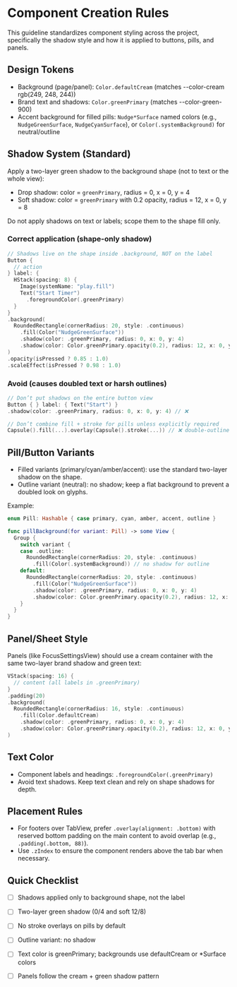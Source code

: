 # Component Creation Rules

This guideline standardizes component styling across the project, specifically the shadow style and how it is applied to buttons, pills, and panels.

## Design Tokens
- Background (page/panel): `Color.defaultCream` (matches --color-cream rgb(249, 248, 244))
- Brand text and shadows: `Color.greenPrimary` (matches --color-green-900)
- Accent background for filled pills: `Nudge*Surface` named colors (e.g., `NudgeGreenSurface`, `NudgeCyanSurface`), or `Color(.systemBackground)` for neutral/outline

## Shadow System (Standard)
Apply a two-layer green shadow to the background shape (not to text or the whole view):
- Drop shadow: color = `greenPrimary`, radius = 0, x = 0, y = 4
- Soft shadow: color = `greenPrimary` with 0.2 opacity, radius = 12, x = 0, y = 8

Do not apply shadows on text or labels; scope them to the shape fill only.

### Correct application (shape-only shadow)
```swift path=null start=null
// Shadows live on the shape inside .background, NOT on the label
Button {
  // action
} label: {
  HStack(spacing: 8) {
    Image(systemName: "play.fill")
    Text("Start Timer")
      .foregroundColor(.greenPrimary)
  }
}
.background(
  RoundedRectangle(cornerRadius: 20, style: .continuous)
    .fill(Color("NudgeGreenSurface"))
    .shadow(color: .greenPrimary, radius: 0, x: 0, y: 4)
    .shadow(color: Color.greenPrimary.opacity(0.2), radius: 12, x: 0, y: 8)
)
.opacity(isPressed ? 0.85 : 1.0)
.scaleEffect(isPressed ? 0.98 : 1.0)
```

### Avoid (causes doubled text or harsh outlines)
```swift path=null start=null
// Don’t put shadows on the entire button view
Button { } label: { Text("Start") }
.shadow(color: .greenPrimary, radius: 0, x: 0, y: 4) // ❌

// Don’t combine fill + stroke for pills unless explicitly required
Capsule().fill(...).overlay(Capsule().stroke(...)) // ❌ double-outline look
```

## Pill/Button Variants
- Filled variants (primary/cyan/amber/accent): use the standard two-layer shadow on the shape.
- Outline variant (neutral): no shadow; keep a flat background to prevent a doubled look on glyphs.

Example:
```swift path=null start=null
enum Pill: Hashable { case primary, cyan, amber, accent, outline }

func pillBackground(for variant: Pill) -> some View {
  Group {
    switch variant {
    case .outline:
      RoundedRectangle(cornerRadius: 20, style: .continuous)
        .fill(Color(.systemBackground)) // no shadow for outline
    default:
      RoundedRectangle(cornerRadius: 20, style: .continuous)
        .fill(Color("NudgeGreenSurface"))
        .shadow(color: .greenPrimary, radius: 0, x: 0, y: 4)
        .shadow(color: Color.greenPrimary.opacity(0.2), radius: 12, x: 0, y: 8)
    }
  }
}
```

## Panel/Sheet Style
Panels (like FocusSettingsView) should use a cream container with the same two-layer brand shadow and green text:
```swift path=null start=null
VStack(spacing: 16) {
  // content (all labels in .greenPrimary)
}
.padding(20)
.background(
  RoundedRectangle(cornerRadius: 16, style: .continuous)
    .fill(Color.defaultCream)
    .shadow(color: .greenPrimary, radius: 0, x: 0, y: 4)
    .shadow(color: Color.greenPrimary.opacity(0.2), radius: 12, x: 0, y: 8)
)
```

## Text Color
- Component labels and headings: `.foregroundColor(.greenPrimary)`
- Avoid text shadows. Keep text clean and rely on shape shadows for depth.

## Placement Rules
- For footers over TabView, prefer `.overlay(alignment: .bottom)` with reserved bottom padding on the main content to avoid overlap (e.g., `.padding(.bottom, 88)`).
- Use `.zIndex` to ensure the component renders above the tab bar when necessary.

## Quick Checklist
- [ ] Shadows applied only to background shape, not the label
- [ ] Two-layer green shadow (0/4 and soft 12/8)
- [ ] No stroke overlays on pills by default
- [ ] Outline variant: no shadow
- [ ] Text color is greenPrimary; backgrounds use defaultCream or *Surface colors
- [ ] Panels follow the cream + green shadow pattern

